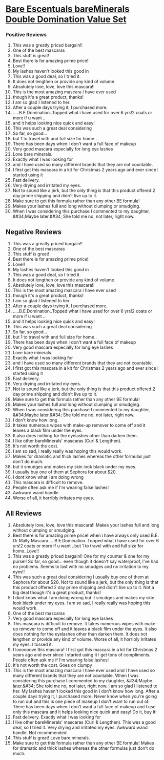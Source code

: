 # [Bare Escentuals bareMinerals Double Domination Value Set](https://products.checkmycream.com/products/Bare-Escentuals-bareMinerals-Double-Domination-Value-Set.html)

### Positive Reviews

<ol>
      <li>This was a greatly priced bargain!!  </li>
      <li>One of the best mascaras</li>
      <li>This stuff is great!</li>
      <li>Best there is for amazing prime price!</li>
      <li>Love!!</li>
      <li>My lashes haven&#x27;t looked this good in</li>
      <li>This was a good deal, so I tried it.</li>
      <li>It does not lengthen or provide any kind of volume.  </li>
      <li>Absolutely love, love, love this mascara!!</li>
      <li>This is the most amazing mascara I have ever used</li>
      <li>though it&#x27;s a great product, thanks!</li>
      <li>I am so glad I listened to her.</li>
      <li>After a couple days trying it, I purchased more.</li>
      <li>.....B.E.Domination..Topped what i have used for over 6 yrs!2 coats or more if u want ..</li>
      <li>and it helps looking nice quick and easy!</li>
      <li>This was such a great deal considering</li>
      <li>So far, so good...</li>
      <li>but 1 to travel with and full size for home..</li>
      <li>There has been days when I don&#x27;t want a full face of makeup</li>
      <li>Very good mascara especially for long eye lashes</li>
      <li>Love bare minerals.</li>
      <li>Exactly what I was looking for</li>
      <li>and I have used so many different brands that they are not countable.</li>
      <li>I first got this mascara in a kit for Christmas 2 years ago and ever since I started using it</li>
      <li>Fast delivery.</li>
      <li>Very drying and irritated my eyes.</li>
      <li>Not to sound like a jerk, but the only thing is that this product offered 2 day prime shipping and didn&#x27;t live up to it.  </li>
      <li>Make sure to get this formula rather than any other BE formula!</li>
      <li>Makes your lashes full and long without clumping or smudging.</li>
      <li>When I was considering this purchase I commented to my daughter, &amp;#34;Maybe later.&amp;#34; She told me no, not later, right now.</li>
</ol>


<h2>Negative Reviews</h2>
<ol>
<li> This was a greatly priced bargain!!  </li>
<li> One of the best mascaras</li>
<li> This stuff is great!</li>
<li> Best there is for amazing prime price!</li>
<li> Love!!</li>
<li> My lashes haven&#x27;t looked this good in</li>
<li> This was a good deal, so I tried it.</li>
<li> It does not lengthen or provide any kind of volume.  </li>
<li> Absolutely love, love, love this mascara!!</li>
<li> This is the most amazing mascara I have ever used</li>
<li> though it&#x27;s a great product, thanks!</li>
<li> I am so glad I listened to her.</li>
<li> After a couple days trying it, I purchased more.</li>
<li> .....B.E.Domination..Topped what i have used for over 6 yrs!2 coats or more if u want ..</li>
<li> and it helps looking nice quick and easy!</li>
<li> This was such a great deal considering</li>
<li> So far, so good...</li>
<li> but 1 to travel with and full size for home..</li>
<li> There has been days when I don&#x27;t want a full face of makeup</li>
<li> Very good mascara especially for long eye lashes</li>
<li> Love bare minerals.</li>
<li> Exactly what I was looking for</li>
<li> and I have used so many different brands that they are not countable.</li>
<li> I first got this mascara in a kit for Christmas 2 years ago and ever since I started using it</li>
<li> Fast delivery.</li>
<li> Very drying and irritated my eyes.</li>
<li> Not to sound like a jerk, but the only thing is that this product offered 2 day prime shipping and didn&#x27;t live up to it.  </li>
<li> Make sure to get this formula rather than any other BE formula!</li>
<li> Makes your lashes full and long without clumping or smudging.</li>
<li> When I was considering this purchase I commented to my daughter, &amp;#34;Maybe later.&amp;#34; She told me no, not later, right now.</li>
<li> I don&#x27;t know how long.</li>
<li> It takes numerous wipes with make-up remover to come off and it leaves a black film under the eyes.  </li>
<li> It also does nothing for the eyelashes other than darken them.  </li>
<li> I like other bareMinerals&#x27; mascaras (Curl &amp; Lengthen).</li>
<li> It&#x27;s not worth the cost.  </li>
<li> I am so sad, I really really was hoping this would work.</li>
<li> Makes for dramatic and thick lashes whereas the other formulas just don&#x27;t do much.</li>
<li> but it smudges and makes my skin look black under my eyes.</li>
<li> I usually buy one of them at Sephora for about $20.  </li>
<li> I dont know what I am doing wrong</li>
<li> This mascara is difficult to remove.  </li>
<li> People often ask me if I&#x27;m wearing  false lashes!</li>
<li> Awkward wand handle.</li>
<li> Worse of all, it horribly irritates my eyes.  </li>
</ol>

<h2>All Reviews</h2>

<ol>
    <li> Absolutely love, love, love this mascara!! Makes your lashes full and long without clumping or smudging.</li>
    <li> Best there is for amazing prime price! when i have always only used B.E. Or Mally Mascara.....B.E.Domination..Topped what i have used for over 6 yrs!2 coats or more if u want ..but 1 to travel with and full size for home..Love!!</li>
    <li> This was a greatly priced bargain!!  One for my counter &amp; one for my purse!!  So far, so good... even though it doesn&#x27;t say waterproof, I&#x27;ve had no problems.  Seems to last with no smudges and no irritation to my eyes!!</li>
    <li> This was such a great deal considering I usually buy one of them at Sephora for about $20.  Not to sound like a jerk, but the only thing is that this product offered 2 day prime shipping and didn&#x27;t live up to it.  Not a big deal though it&#x27;s a great product, thanks!</li>
    <li> I dont know what I am doing wrong but it smudges and makes my skin look black under my eyes. I am so sad, I really really was hoping this would work.</li>
    <li> One of the best mascaras</li>
    <li> Very good mascara especially for long eye lashes</li>
    <li> This mascara is difficult to remove.  It takes numerous wipes with make-up remover to come off and it leaves a black film under the eyes.  It also does nothing for the eyelashes other than darken them.  It does not lengthen or provide any kind of volume.  Worse of all, it horribly irritates my eyes.  I tossed it.</li>
    <li> I loooooove this mascara! I first got this mascara in a kit for Christmas 2 years ago and ever since I started using it I get tons of compliments. People often ask me if I&#x27;m wearing  false lashes!</li>
    <li> It&#x27;s not worth the cost.  Goes on clumpy</li>
    <li> This is the most amazing mascara I have ever used and I have used so many different brands that they are not countable. When I was considering this purchase I commented to my daughter, &amp;#34;Maybe later.&amp;#34; She told me no, not later, right now. I am so glad I listened to her. My lashes haven&#x27;t looked this good in I don&#x27;t know how long. After a couple days trying it, I purchased more. Never know when you&#x27;re going to run out and this is one piece of makeup I don&#x27;t want to run out of. There has been days when I don&#x27;t want a full face of makeup and I use only this mascara and it helps looking nice quick and easy! Do it, buy it!</li>
    <li> Fast delivery. Exactly what I was looking for</li>
    <li> I like other bareMinerals&#x27; mascaras (Curl &amp; Lengthen). This was a good deal, so I tried it. Very drying and irritated my eyes. Awkward wand handle. Not recommended.</li>
    <li> This stuff is great! Love bare minerals.</li>
    <li> Make sure to get this formula rather than any other BE formula! Makes for dramatic and thick lashes whereas the other formulas just don&#x27;t do much.</li>
</ol>




